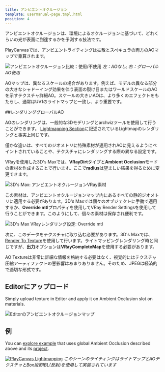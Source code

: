 ```yaml
---
title: アンビエントオクルージョン
template: usermanual-page.tmpl.html
position: 4
---
```


アンビエントオクルージョンは、環境によるオクルージョンに基づいて、どれくらいの光が表面に到達するかを予測する技法です。

PlayCanvasでは、アンビエントライティングは拡散とスペキュラの両方のAOマップで乗算されます。

![アンビエントオクルージョン比較：使用/不使用][4]
*左：AOなし; 右：グローバルAO使用*

AOマップは、異なるスケールの場合があります。例えば、モデルの異なる部分の大きなシャドーイング効果を伴う表面の裂け目またはワールドスケールのAOを示すテクスチャ詳細AO。スケールの大きいAOは、より多くのエフェクトをもたらし、通常はUV1のライトマップと一致し、より重要です。

##レンダリンググローバルAO

AOのレンダリングは、一般的な3Dモデリングとarchvizツールを使用して行うことができます。 [Lightmapping Section][0]に記述されているLightmapのレンダリングと事実上同じです。

僅かな違いは、すべてのジオメトリに特殊素材が適用されAOに見えるようにペイントされていることや、テクスチャにレンダリングする際の異なる設定です。

VRayを使用した3D's Maxでは、**VRayDirt**タイプと**Ambient Occlusion**モードの素材を作成することで行います。ここで**radius**は望ましい結果を得るために変更できます。

![3D's Max: アンビエントオクルージョンVRay素材][1]

この素材は、アンビエントオクルージョンマップ内にあるすべての静的ジオメトリに適用する必要があります。3D's Maxでは個々のオブジェクトに手動で適用するか、**Override mtl**プロパティを使用してVRay Render Settingsを使用して行うことができます。このようにして、個々の素材は保存され便利です。

![3D's Max VRayレンダリング設定: Override mtl][2]

次に、このデータをテクスチャに取り込む必要があります。3D's Maxでは、[Render To Texture][3]を使用して行います。ライトマッピングレンダリング時と同じですが、**出力**オプションは**VRayCompleteMap**を使用する必要があります。

AO Textureは非常に詳細な情報を格納する必要はなく、視覚的にはテクスチャ圧縮アーティファクトの悪影響はあまりありません。そのため、JPEGは経済的で適切な形式です。

## Editorにアップロード

Simply upload texture in Editor and apply it on Ambient Occlusion slot on materials.

![Editorのアンビエントオクルージョンマップ][5]

## 例

You can [explore example][6] that uses global Ambient Occlusion described above and its [project][7].

[![PlayCanvas Lightmapping][8]][6]
*このシーンのライティングはライトマップとAOテクスチャとBox投影IBL(反射)を使用して実装されています*

[0]: /user-manual/graphics/lighting/lightmapping/
[1]: /images/user-manual/lighting/lightmaps/3ds-max-ao-rendering.png
[2]: /images/user-manual/lighting/lightmaps/3ds-max-vray-override-mtl.png
[3]: /user-manual/graphics/lighting/lightmapping#render-to-texture
[4]: /images/user-manual/lighting/lightmaps/model-ao-comparison.jpg
[5]: /images/user-manual/lighting/lightmaps/editor-ao-map.png
[6]: https://playcanv.as/p/zdkARz26/
[7]: https://playcanvas.com/project/446587/overview/archviz-example
[8]: /images/user-manual/lighting/lightmaps/playcanvas-lightmapping-scene.jpg

